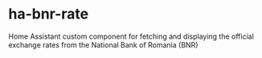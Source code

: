 # ha-bnr-rate
Home Assistant custom component for fetching and displaying the official exchange rates from the National Bank of Romania (BNR)
